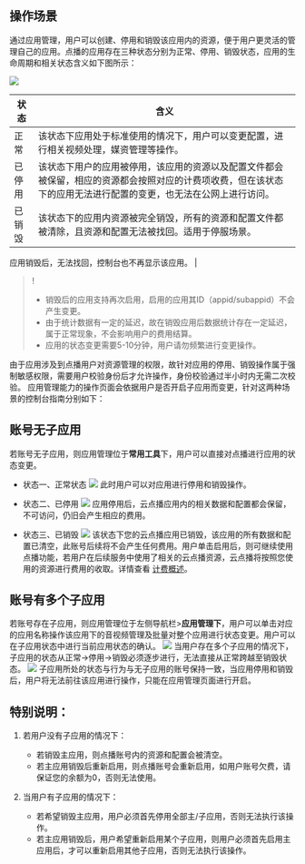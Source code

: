 ## 操作场景
通过应用管理，用户可以创建、停用和销毁该应用内的资源，便于用户更灵活的管理自己的应用。点播的应用存在三种状态分别为正常、停用、销毁状态，应用的生命周期和相关状态含义如下图所示：


![](https://main.qcloudimg.com/raw/3755664f1c7bd8c086be3607fa999c57.png)



| 状态 | 含义 |
|---------|---------|
| 正常 | 该状态下应用处于标准使用的情况下，用户可以变更配置，进行相关视频处理，媒资管理等操作。 | 
|已停用|该状态下用户的应用被停用，该应用的资源以及配置文件都会被保留，相应的资源都会按照对应的计费项收费，但在该状态下的应用无法进行配置的变更，也无法在公网上进行访问。|
|已销毁|该状态下的应用内资源被完全销毁，所有的资源和配置文件都被清除，且资源和配置无法被找回。适用于停服场景。<dx-alert infotype="explain" title="">
应用销毁后，无法找回，控制台也不再显示该应用。
</dx-alert>|





>!
>- 销毁后的应用支持再次启用，启用的应用其ID（appid/subappid）不会产生变更。
>- 由于统计数据有一定的延迟，故在销毁应用后数据统计存在一定延迟，属于正常现象，不会影响用户的费用结算。
>- 应用的状态变更需要5-10分钟，用户请勿频繁进行变更操作。

由于应用涉及到点播用户对资源管理的权限，故针对应用的停用、销毁操作属于强制敏感权限，需要用户校验身份后才允许操作，身份校验通过半小时内无需二次校验。
应用管理能力的操作页面会依据用户是否开启子应用而变更，针对这两种场景的控制台指南分别如下：

## 账号无子应用
若账号无子应用，则应用管理位于**常用工具**下，用户可以直接对点播进行应用的状态变更。

- 状态一、正常状态
![](https://main.qcloudimg.com/raw/803ef9c52cdfbc2c6a05ad9962cb69a6.png)
此时用户可以对应用进行停用和销毁操作。

- 状态二、已停用
![](https://main.qcloudimg.com/raw/48541484be50ae0297d930582a7ce00a.png)
应用停用后，云点播应用内的相关数据和配置都会保留，不可访问，仍旧会产生相应的费用。

- 状态三、已销毁
![](https://main.qcloudimg.com/raw/adf25d318b1061b129cfd6d7cd886808.png)
该状态下您的云点播应用已销毁，该应用的所有数据和配置已清空，此账号后续将不会产生任何费用。用户单击启用后，则可继续使用点播功能，若用户在后续服务中使用了相关的云点播资源，云点播将按照您使用的资源进行费用的收取。详情查看 [计费概述](https://cloud.tencent.com/document/product/266/2838)。

## 账号有多个子应用
若账号存在子应用，则应用管理位于左侧导航栏>**应用管理下**，用户可以单击对应的应用名称操作该应用下的音视频管理及批量对整个应用进行状态变更。用户可以在子应用状态中进行当前应用状态的确认。
![](https://qcloudimg.tencent-cloud.cn/raw/b98357b9b848e324be6a519d2651c4b1.png)
当用户存在多个子应用的情况下，子应用的状态从正常->停用->销毁必须逐步进行，无法直接从正常跨越至销毁状态。
![](https://qcloudimg.tencent-cloud.cn/raw/4ce512746fbbeb738bf262544498d243.png)
子应用所处的状态与行为与无子应用的账号保持一致，当应用停用和销毁后，用户将无法前往该应用进行操作，只能在应用管理页面进行开启。

## 特别说明：
1. 若用户没有子应用的情况下：
	- 若销毁主应用，则点播账号内的资源和配置会被清空。
	- 若主应用销毁后重新启用，则点播账号会重新启用，如用户账号欠费，请保证您的余额为0，否则无法使用。

2. 当用户有子应用的情况下：
	- 若希望销毁主应用，用户必须首先停用全部主/子应用，否则无法执行该操作。
	- 若主应用销毁后，用户希望重新启用某个子应用，则用户必须首先启用主应用后，才可以重新启用其他子应用，否则无法执行该操作。

